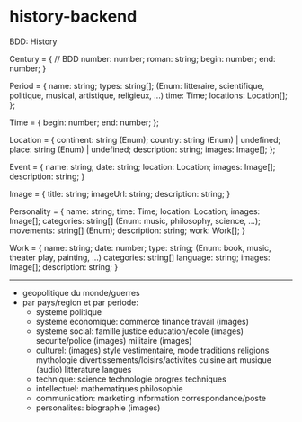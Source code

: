 # history-backend

BDD: History

Century = {						// BDD
	number: number;
	roman: string;
	begin: number;
	end: number;
}

Period = {
	name: string;
	types: string[]; (Enum: litteraire, scientifique, politique, musical, artistique, religieux, ...)
	time: Time;
	locations: Location[];
};

Time = {
	begin: number;
	end: number;
};

Location = {
	continent: string (Enum);
	country: string (Enum) | undefined;
	place: string (Enum) | undefined;
	description: string;
	images: Image[];
};

Event = {
	name: string;
	date: string;
	location: Location;
	images: Image[];
	description: string;
}

Image = {
	title: string;
	imageUrl: string;
	description: string;
}

Personality = {
	name: string;
	time: Time;
	location: Location;
	images: Image[];
	categories: string[] (Enum: music, philosophy, science, ...);
	movements: string[] (Enum);
	description: string;
	work: Work[];
}

Work = {
	name: string;
	date: number;
	type: string; (Enum: book, music, theater play, painting, ...)
	categories: string[]
	language: string;
	images: Image[];
	description: string;
}

-----------

- geopolitique du monde/guerres
- par pays/region et par periode:
	- systeme politique
	- systeme economique:
		commerce
		finance
		travail (images)
	- systeme social:
		famille
		justice
		education/ecole (images)
		securite/police (images)
		militaire (images)
	- culturel: (images)
		style vestimentaire, mode
		traditions
		religions
		mythologie
		divertissements/loisirs/activites
		cuisine
		art
		musique (audio)
		litterature
		langues
	- technique:
		science
		technologie
		progres techniques
	- intellectuel:
		mathematiques
		philosophie
	- communication:
		marketing
		information
		correspondance/poste
	- personalites:
		biographie (images)